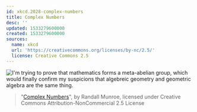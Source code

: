 ```yaml
---
id: xkcd.2028-complex-numbers
title: Complex Numbers
desc: ''
updated: 1533279600000
created: 1533279600000
sources:
  name: xkcd
  url: 'https://creativecommons.org/licenses/by-nc/2.5/'
  license: Creative Commons 2.5
---
```

![I'm trying to prove that mathematics forms a meta-abelian group, which would finally confirm my suspicions that algebreic geometry and geometric algebra are the same thing.](https://imgs.xkcd.com/comics/complex_numbers.png)
> "[Complex Numbers](https://xkcd.com/2028/)", by Randall Munroe, licensed under Creative Commons Attribution-NonCommercial 2.5 License
